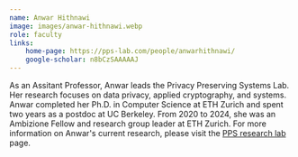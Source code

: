 ```yaml
---
name: Anwar Hithnawi
image: images/anwar-hithnawi.webp
role: faculty
links:
    home-page: https://pps-lab.com/people/anwarhithnawi/
    google-scholar: n8bCzSAAAAAJ
---
```

As an Assitant Professor, Anwar leads the Privacy Preserving Systems Lab. Her research focuses on data privacy, applied cryptography, and systems. Anwar completed her Ph.D. in Computer Science at ETH Zurich and spent two years as a postdoc at UC Berkeley. From 2020 to 2024, she was an Ambizione Fellow and research group leader at ETH Zurich. For more information on Anwar's current research, please visit the [PPS research lab](https://pps-lab.com/) page.

